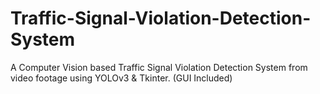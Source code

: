 # Traffic-Signal-Violation-Detection-System
 A Computer Vision based Traffic Signal Violation Detection System from video footage using YOLOv3 & Tkinter. (GUI Included)
